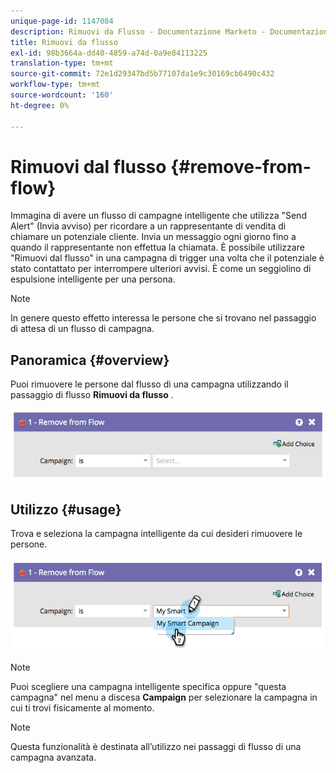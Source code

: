 ```yaml
---
unique-page-id: 1147084
description: Rimuovi da Flusso - Documentazione Marketo - Documentazione del prodotto
title: Rimuovi da flusso
exl-id: 98b3664a-dd40-4859-a74d-0a9e84113225
translation-type: tm+mt
source-git-commit: 72e1d29347bd5b77107da1e9c30169cb6490c432
workflow-type: tm+mt
source-wordcount: '160'
ht-degree: 0%

---
```


# Rimuovi dal flusso {#remove-from-flow}

Immagina di avere un flusso di campagne intelligente che utilizza &quot;Send Alert&quot; (Invia avviso) per ricordare a un rappresentante di vendita di chiamare un potenziale cliente. Invia un messaggio ogni giorno fino a quando il rappresentante non effettua la chiamata. È possibile utilizzare &quot;Rimuovi dal flusso&quot; in una campagna di trigger una volta che il potenziale è stato contattato per interrompere ulteriori avvisi. È come un seggiolino di espulsione intelligente per una persona.

>[!NOTE]
>
>In genere questo effetto interessa le persone che si trovano nel passaggio di attesa di un flusso di campagna.

## Panoramica {#overview}

Puoi rimuovere le persone dal flusso di una campagna utilizzando il passaggio di flusso **Rimuovi da flusso** .

![](assets/image2014-9-22-17-3a10-3a21.png)

## Utilizzo {#usage}

Trova e seleziona la campagna intelligente da cui desideri rimuovere le persone.

![](assets/image2014-9-22-17-3a10-3a28.png)

>[!NOTE]
>
>Puoi scegliere una campagna intelligente specifica oppure &quot;questa campagna&quot; nel menu a discesa **Campaign** per selezionare la campagna in cui ti trovi fisicamente al momento.

>[!NOTE]
>
>Questa funzionalità è destinata all’utilizzo nei passaggi di flusso di una campagna avanzata.
